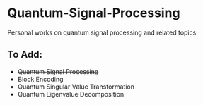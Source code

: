 # Quantum-Signal-Processing
Personal works on quantum signal processing and related topics

## To Add:
- ~~Quantum Signal Processing~~
- Block Encoding
- Quantum Singular Value Transformation
- Quantum Eigenvalue Decomposition
